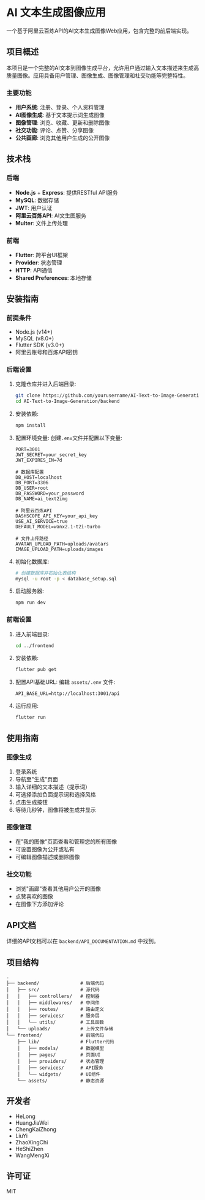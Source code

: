 # AI 文本生成图像应用

一个基于阿里云百炼API的AI文本生成图像Web应用，包含完整的前后端实现。

## 项目概述

本项目是一个完整的AI文本到图像生成平台，允许用户通过输入文本描述来生成高质量图像。应用具备用户管理、图像生成、图像管理和社交功能等完整特性。

### 主要功能

- **用户系统**: 注册、登录、个人资料管理
- **AI图像生成**: 基于文本提示词生成图像
- **图像管理**: 浏览、收藏、更新和删除图像
- **社交功能**: 评论、点赞、分享图像
- **公共画廊**: 浏览其他用户生成的公开图像

## 技术栈

### 后端

- **Node.js** + **Express**: 提供RESTful API服务
- **MySQL**: 数据存储
- **JWT**: 用户认证
- **阿里云百炼API**: AI文生图服务
- **Multer**: 文件上传处理

### 前端

- **Flutter**: 跨平台UI框架
- **Provider**: 状态管理
- **HTTP**: API通信
- **Shared Preferences**: 本地存储

## 安装指南

### 前提条件

- Node.js (v14+)
- MySQL (v8.0+)
- Flutter SDK (v3.0+)
- 阿里云账号和百炼API密钥

### 后端设置

1. 克隆仓库并进入后端目录:
   ```bash
   git clone https://github.com/yourusername/AI-Text-to-Image-Generation.git
   cd AI-Text-to-Image-Generation/backend
   ```

2. 安装依赖:
   ```bash
   npm install
   ```

3. 配置环境变量:
   创建`.env`文件并配置以下变量:
   ```
   PORT=3001
   JWT_SECRET=your_secret_key
   JWT_EXPIRES_IN=7d
   
   # 数据库配置
   DB_HOST=localhost
   DB_PORT=3306
   DB_USER=root
   DB_PASSWORD=your_password
   DB_NAME=ai_text2img
   
   # 阿里云百炼API
   DASHSCOPE_API_KEY=your_api_key
   USE_AI_SERVICE=true
   DEFAULT_MODEL=wanx2.1-t2i-turbo
   
   # 文件上传路径
   AVATAR_UPLOAD_PATH=uploads/avatars
   IMAGE_UPLOAD_PATH=uploads/images
   ```

4. 初始化数据库:
   ```bash
   # 创建数据库并初始化表结构
   mysql -u root -p < database_setup.sql
   ```

5. 启动服务器:
   ```bash
   npm run dev
   ```

### 前端设置

1. 进入前端目录:
   ```bash
   cd ../frontend
   ```

2. 安装依赖:
   ```bash
   flutter pub get
   ```

3. 配置API基础URL:
   编辑 `assets/.env` 文件:
   ```
   API_BASE_URL=http://localhost:3001/api
   ```

4. 运行应用:
   ```bash
   flutter run
   ```

## 使用指南

### 图像生成

1. 登录系统
2. 导航至"生成"页面
3. 输入详细的文本描述（提示词）
4. 可选择添加负面提示词和选择风格
5. 点击生成按钮
6. 等待几秒钟，图像将被生成并显示

### 图像管理

- 在"我的图像"页面查看和管理您的所有图像
- 可设置图像为公开或私有
- 可编辑图像描述或删除图像

### 社交功能

- 浏览"画廊"查看其他用户公开的图像
- 点赞喜欢的图像
- 在图像下方添加评论

## API文档

详细的API文档可以在 `backend/API_DOCUMENTATION.md` 中找到。

## 项目结构

```
.
├── backend/               # 后端代码
│   ├── src/               # 源代码
│   │   ├── controllers/   # 控制器
│   │   ├── middlewares/   # 中间件
│   │   ├── routes/        # 路由定义
│   │   ├── services/      # 服务层
│   │   └── utils/         # 工具函数
│   └── uploads/           # 上传文件存储
└── frontend/              # 前端代码
    ├── lib/               # Flutter代码
    │   ├── models/        # 数据模型
    │   ├── pages/         # 页面UI
    │   ├── providers/     # 状态管理
    │   ├── services/      # API服务
    │   └── widgets/       # UI组件
    └── assets/            # 静态资源
```

## 开发者

- HeLong
- HuangJiaWei
- ChengKaiZhong
- LiuYi
- ZhaoXingChi
- HeShiZhen
- WangMengXi

## 许可证

MIT

